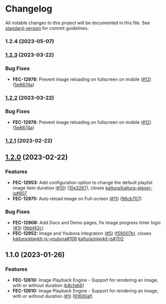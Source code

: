 # Changelog

All notable changes to this project will be documented in this file. See [standard-version](https://github.com/conventional-changelog/standard-version) for commit guidelines.

### 1.2.4 (2023-05-07)

### [1.2.3](https://github.com/kaltura/playkit-js-image-player/compare/v1.2.1...v1.2.3) (2023-03-22)


### Bug Fixes

* **FEC-12978:** Prevent image reloading on fullscreen on mobile ([#12](https://github.com/kaltura/playkit-js-image-player/issues/12)) ([5e8874a](https://github.com/kaltura/playkit-js-image-player/commit/5e8874a2131b30df4ed48c9e7cadaf35a0be50d9))

### [1.2.2](https://github.com/kaltura/playkit-js-image-player/compare/v1.2.1...v1.2.2) (2023-03-22)


### Bug Fixes

* **FEC-12978:** Prevent image reloading on fullscreen on mobile ([#12](https://github.com/kaltura/playkit-js-image-player/issues/12)) ([5e8874a](https://github.com/kaltura/playkit-js-image-player/commit/5e8874a2131b30df4ed48c9e7cadaf35a0be50d9))

### [1.2.1](https://github.com/kaltura/playkit-js-image-player/compare/v1.2.0...v1.2.1) (2023-02-22)

## [1.2.0](https://github.com/kaltura/playkit-js-image-player/compare/v1.1.0...v1.2.0) (2023-02-22)


### Features

* **FEC-12953:** Add configuration option to change the default playlist image item duration ([#10](https://github.com/kaltura/playkit-js-image-player/issues/10)) ([10e3267](https://github.com/kaltura/playkit-js-image-player/commit/10e3267b2b44bb4bd94e538b9d729a33b8308b15)), closes [kaltura/kaltura-player-js#607](https://github.com/kaltura/kaltura-player-js/issues/607)
* **FEC-12975:** Auto reload image on Full-screen ([#11](https://github.com/kaltura/playkit-js-image-player/issues/11)) ([96cb707](https://github.com/kaltura/playkit-js-image-player/commit/96cb707163b4c1482657441a4f3d0a21ceb2e879))


### Bug Fixes

* **FEC-12908:** Add Docs and Demo pages, fix image progress timer logic ([#3](https://github.com/kaltura/playkit-js-image-player/issues/3)) ([9bbf42c](https://github.com/kaltura/playkit-js-image-player/commit/9bbf42ca65af4ab467fae68d7c66fec07615cb45))
* **FEC-12952:** Image and Youbora integration ([#5](https://github.com/kaltura/playkit-js-image-player/issues/5)) ([f59007b](https://github.com/kaltura/playkit-js-image-player/commit/f59007b546d2a2e88abff7528b1fa62e59c25778)), closes [kaltura/playkit-js-youbora#108](https://github.com/kaltura/playkit-js-youbora/issues/108) [kaltura/playkit-js#702](https://github.com/kaltura/playkit-js/issues/702)

## 1.1.0 (2023-01-26)


### Features

* **FEC-12610:** Image Playback Engine - Support for rendering an image, with or without duration ([b8cfab6](https://github.com/kaltura/playkit-js-image-player/commit/b8cfab6f07a734210067a78a0ec658c4b16fce9f))
* **FEC-12610:** Image Playback Engine - Support for rendering an image, with or without duration ([#1](https://github.com/kaltura/playkit-js-image-player/issues/1)) ([91690af](https://github.com/kaltura/playkit-js-image-player/commit/91690af2d837059e0d648e4f97c8337399c31996))
